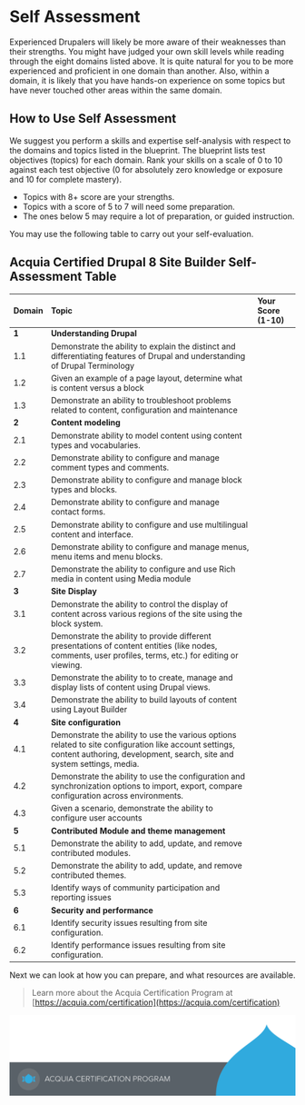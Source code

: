 # Self Assessment

Experienced Drupalers will likely be more aware of their weaknesses than their strengths. You might have judged your own skill levels while reading through the eight domains listed above. It is quite natural for you to be more experienced and proficient in one domain than another. Also, within a domain, it is likely that you have hands-on experience on some topics but have never touched other areas within the same domain.

## How to Use Self Assessment

We suggest you perform a skills and expertise self-analysis with respect to the domains and topics listed in the blueprint. The blueprint lists test objectives \(topics\) for each domain. Rank your skills on a scale of 0 to 10 against each test objective \(0 for absolutely zero knowledge or exposure and 10 for complete mastery\).

* Topics with 8+ score are your strengths.
* Topics with a score of 5 to 7 will need some preparation.
* The ones below 5 may require a lot of preparation, or guided instruction.

You may use the following table to carry out your self-evaluation.

## Acquia Certified Drupal 8 Site Builder Self-Assessment Table

| Domain | Topic | Your Score \(1-10\) |
| :--- | :--- | :--- |
| **1** | **Understanding Drupal** |  |
| 1.1 | Demonstrate the ability to explain the distinct and differentiating features of Drupal and understanding of Drupal Terminology |  |
| 1.2 | Given an example of a page layout, determine what is content versus a block |  |
| 1.3 | Demonstrate an ability to troubleshoot problems related to content, configuration and maintenance |  |
| **2** | **Content modeling** |  |
| 2.1 | Demonstrate ability to model content using content types and vocabularies. |  |
| 2.2 | Demonstrate ability to configure and manage comment types and comments. |  |
| 2.3 | Demonstrate ability to configure and manage block types and blocks. |  |
| 2.4 | Demonstrate ability to configure and manage contact forms. |  |
| 2.5 | Demonstrate ability to configure and use multilingual content and interface. |  |
| 2.6 | Demonstrate ability to configure and manage menus, menu items and menu blocks. |  |
| 2.7 | Demonstrate the ability to configure and use Rich media in content using Media module |  |
| **3** | **Site Display** |  |
| 3.1 | Demonstrate the ability to control the display of content across various regions of the site using the block system. |  |
| 3.2 | Demonstrate the ability to provide different presentations of content entities \(like nodes, comments, user profiles, terms, etc.\) for editing or viewing. |  |
| 3.3 | Demonstrate the ability to to create, manage and display lists of content using Drupal views. |  |
| 3.4 | Demonstrate the ability to build layouts of content using Layout Builder |  |
| **4** | **Site configuration** |  |
| 4.1 | Demonstrate the ability to use the various options related to site configuration like account settings, content authoring, development, search, site and system settings, media. |  |
| 4.2 | Demonstrate the ability to use the configuration and synchronization options to import, export, compare configuration across environments. |  |
| 4.3 | Given a scenario, demonstrate the ability to configure user accounts |  |
| **5** | **Contributed Module and theme management** |  |
| 5.1 | Demonstrate the ability to add, update, and remove contributed modules. |  |
| 5.2 | Demonstrate the ability to add, update, and remove contributed themes. |  |
| 5.3 | Identify ways of community participation and reporting issues |  |
| **6** | **Security and performance** |  |
| 6.1 | Identify security issues resulting from site configuration. |  |
| 6.2 | Identify performance issues resulting from site configuration. |  |

Next we can look at how you can prepare, and what resources are available.

> Learn more about the Acquia Certification Program at [https://acquia.com/certification](https://acquia.com/certification)

![](.gitbook/assets/main-page-footer.png)

